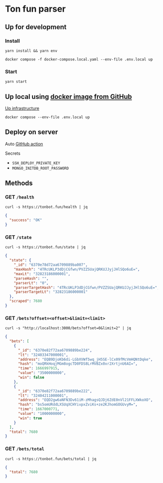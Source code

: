 # Ton fun parser
## Up for development
### Install
```shell
yarn install && yarn env
```

```shell
docker compose -f docker-compose.local.yaml --env-file .env.local up
```

### Start
```shell
yarn start
```

## Up local using [docker image from GitHub](https://github.com/kokkekpek/ton-fun-parser/pkgs/container/ton-fun-parser)
[Up infrastructure](https://github.com/kokkekpek/ton-fun-infrastructure#readme)
```shell
docker compose --env-file .env.local up
```

## Deploy on server
Auto [GitHub action](https://github.com/kokkekpek/ton-fun-parser/actions/workflows/deploy.yml)

Secrets
* `SSH_DEPLOY_PRIVATE_KEY`
* `MONGO_INITDB_ROOT_PASSWORD`

## Methods
### GET `/health`
```shell
curl -s https://tonbot.fun/health | jq
```
```json
{
  "success": "OK"
}
```

### GET `/state`
```shell
curl -s https://tonbot.fun/state | jq
```
```json
{
  "state": {
    "_id": "6370e78d72aa6709889ba007",
    "maxHash": "4TRcUKLP3dDjCGfwn/PVZZSUajQRKUJJyjJHlSQo6uE=",
    "maxLt": "32823186000001",
    "parseHash": "",
    "parserLt": "0",
    "parserTargetHash": "4TRcUKLP3dDjCGfwn/PVZZSUajQRKUJJyjJHlSQo6uE=",
    "parserTargetLt": "32823186000001"
  },
  "scraped": 7680
}
```

### GET `/bets?offset=<offset>&limit=<limit>`
```shell
curl -s "http://localhost:3000/bets?offset=0&limit=2" | jq
```
```json
{
  "bets": [
    {
      "_id": "6370e82f72aa6709889be224",
      "lt": "32403347000001",
      "address": "EQB9DjoKb6di-LGbXVWf5wq_jH5SE-lCx09fMcVmHQNtDqke",
      "hash": "moQRkHoqjMGm8ogcTD0FDS8LrMVBZx0xr2XrtjnU6AI=",
      "time": 1666997915,
      "value": "3500000000",
      "win": false
    },
    {
      "_id": "6370e82f72aa6709889be222",
      "lt": "32404211000001",
      "address": "EQD2gw6aNFN3Dv61iM-zMhagsQJDj6ZdE0nVl21FFLXWkoXO",
      "hash": "bs5omURddLXSUqXCHYivpxZviKs+ze2KJhomGOGUvyM=",
      "time": 1667000771,
      "value": "1000000000",
      "win": true
    }
  ],
  "total": 7680
}
```

### GET `/bets/total`
```shell
curl -s https://tonbot.fun/bets/total | jq
```
```json
{
  "total": 7680
}
```